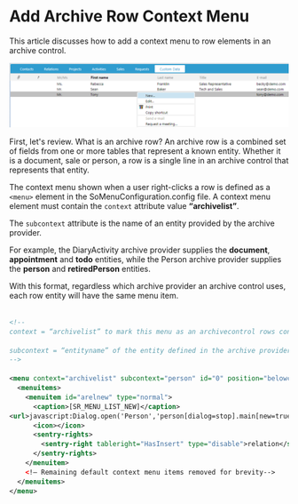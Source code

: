 # Add Archive Row Context Menu

This article discusses how to add a context menu to row elements in an archive control.

![web-archive-control-row-context-menu](web-archive-control-row-context-menu.png)

First, let's review. What is an archive row? An archive row is a combined set of fields from one or more tables that represent a known entity. Whether it is a document, sale or person, a row is a single line in an archive control that represents that entity.

The context menu shown when a user right-clicks a row is defined as a ```<menu>``` element in the SoMenuConfiguration.config file. A context menu element must contain the ```context``` attribute value __“archivelist”__.

The ```subcontext``` attribute is the name of an entity provided by the archive provider.

For example, the DiaryActivity archive provider supplies the __document__, __appointment__ and __todo__ entities, while the Person archive provider supplies the __person__ and __retiredPerson__ entities.

With this format, regardless which archive provider an archive control uses, each row entity will have the same menu item.

``` xml

<!-- 
context = “archivelist” to mark this menu as an archivecontrol rows context menu 

subcontext = “entityname” of the entity defined in the archive provider
-->

<menu context="archivelist" subcontext="person" id="0" position="belowcursor" group="archive" displayaccesskeys="false">
  <menuitems>
    <menuitem id="arelnew" type="normal">
      <caption>[SR_MENU_LIST_NEW]</caption>
<url>javascript:Dialog.open('Person','person[dialog=stop].main[new=true]?current_id=0','ContactPersonArchiveArchiveControl.RefreshList();');</url>
      <icon></icon>
      <sentry-rights>
        <sentry-right tableright="HasInsert" type="disable">relation</sentry-right>
      </sentry-rights>
    </menuitem>
    <!— Remaining default context menu items removed for brevity-->
  </menuitems>
</menu>

```
